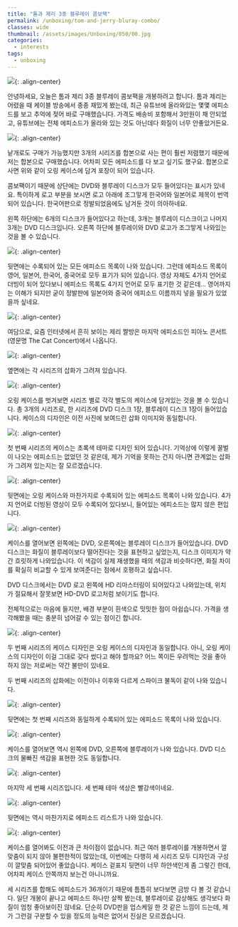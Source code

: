 ```yaml
---
title: "톰과 제리 3종 블루레이 콤보팩"
permalink: /unboxing/tom-and-jerry-bluray-combo/
classes: wide
thumbnail: /assets/images/Unboxing/050/00.jpg
categories:
  - interests
tags:
  - unboxing
---
```


![](/assets/images/Unboxing/050/00.jpg){: .align-center}

안녕하세요, 오늘은 톰과 제리 3종 블루레이 콤보팩을 개봉하려고 합니다. 톰과 제리는 어렸을 때 케이블 방송에서 종종 재밌게 봤는데, 최근 유튜브에 올라와있는 몇몇 에피소드를 보고 추억에 젖어 바로 구매했습니다. 가격도 배송비 포함해서 3만원이 채 안되었고, 유튜브에는 전체 에피소드가 올라와 있는 것도 아닌데다 화질이 너무 안좋았거든요.

![](/assets/images/Unboxing/050/01.jpg){: .align-center}

낱개로도 구매가 가능했지만 3개의 시리즈를 합본으로 사는 편이 훨씬 저렴했기 때문에 저는 합본으로 구매했습니다. 어차피 모든 에피소드를 다 보고 싶기도 했구요. 합본으로 사면 위와 같이 오링 케이스에 담겨 포장이 되어 있습니다.

콤보팩이기 때문에 상단에는 DVD와 블루레이 디스크가 모두 들어있다는 표시가 있네요. 특이하게 로고 부분을 보시면 로고 아래에 조그맣게 한국어와 일본어로 제목이 번역되어 있습니다. 한국어판으로 정발되었음에도 남겨둔 것이 의아하네요.

왼쪽 하단에는 6개의 디스크가 들어있다고 하는데, 3개는 블루레이 디스크이고 나머지 3개는 DVD 디스크입니다. 오른쪽 하단에 블루레이와 DVD 로고가 조그맣게 나와있는 것을 볼 수 있습니다.

![](/assets/images/Unboxing/050/02.jpg){: .align-center}

뒷면에는 수록되어 있는 모든 에피소드 목록이 나와 있습니다. 그런데 에피소드 목록이 영어, 일본어, 한국어, 중국어로 모두 표기가 되어 있습니다. 영상 자체도 4가지 언어로 더빙이 되어 있다보니 에피소드 목록도 4가지 언어로 모두 표기한 것 같은데... 영어까지는 이해가 되지만 굳이 정발판에 일본어와 중국어 에피소드 이름까지 넣을 필요가 있었을까 싶네요.

![](/assets/images/Unboxing/050/03.gif){: .align-center}

여담으로, 요즘 인터넷에서 흔히 보이는 제리 짤방은 마지막 에피소드인 피아노 콘서트(영문명 The Cat Concert)에서 나옵니다.

![](/assets/images/Unboxing/050/04.jpg){: .align-center}

옆면에는 각 시리즈의 삽화가 그려져 있습니다.

![](/assets/images/Unboxing/050/05.jpg){: .align-center}

오링 케이스를 벗겨보면 시리즈 별로 각각 별도의 케이스에 담겨있는 것을 볼 수 있습니다. 총 3개의 시리즈로, 한 시리즈에 DVD 디스크 1장, 블루레이 디스크 1장이 들어있습니다. 케이스의 디자인은 이전 사진에 보여드린 삽화 이미지와 동일합니다.

![](/assets/images/Unboxing/050/06.jpg){: .align-center}

첫 번째 시리즈의 케이스는 초록색 테마로 디자인 되어 있습니다. 기억상에 이렇게 꿀벌이 나오는 에피소드는 없었던 것 같은데, 제가 기억을 못하는 건지 아니면 관계없는 삽화가 그려져 있는지는 잘 모르겠습니다.

![](/assets/images/Unboxing/050/07.jpg){: .align-center}

뒷면에는 오링 케이스와 마찬가지로 수록되어 있는 에피소드 목록이 나와 있습니다. 4가지 언어로 더빙된 영상이 모두 수록되어 있다보니, 들어있는 에피소드는 많지 않은 편입니다.

![](/assets/images/Unboxing/050/08.jpg){: .align-center}

케이스를 열어보면 왼쪽에는 DVD, 오른쪽에는 블루레이 디스크가 들어있습니다. DVD 디스크는 화질이 블루레이보다 떨어진다는 것을 표현하고 싶었는지, 디스크 이미지가 약간 흐릿하게 나와있습니다. 이 색감이 실제 재생했을 때의 색감과 비슷하다면, 화질 차이를 확실히 비교할 수 있게 보여준다는 점에서 호평하고 싶습니다.

DVD 디스크에서는 DVD 로고 왼쪽에 HD 리마스터링이 되어있다고 나와있는데, 위치가 절묘해서 잘못보면 HD-DVD 로고처럼 보이기도 합니다.

전체적으로는 마음에 들지만, 배경 부분이 흰색으로 밋밋한 점이 아쉽습니다. 가격을 생각해봤을 때는 충분히 넘어갈 수 있는 점이긴 합니다.

![](/assets/images/Unboxing/050/09.jpg){: .align-center}

두 번째 시리즈의 케이스 디자인은 오링 케이스의 디자인과 동일합니다. 아니, 오링 케이스의 디자인이 이걸 그대로 갖다 썼다고 해야 할까요? 어느 쪽이든 우려먹는 것을 좋아하지 않는 저로써는 약간 불만이 있네요.

두 번째 시리즈의 삽화에는 이전이나 이후와 다르게 스파이크 불독이 같이 나와 있습니다.

![](/assets/images/Unboxing/050/10.jpg){: .align-center}

뒷면에는 첫 번째 시리즈와 동일하게 수록되어 있는 에피소드 목록이 나와 있습니다.

![](/assets/images/Unboxing/050/11.jpg){: .align-center}

케이스를 열어보면 역시 왼쪽에 DVD, 오른쪽에 블루레이가 나와 있습니다. DVD 디스크의 물빠진 색감을 표현한 것도 동일합니다.

![](/assets/images/Unboxing/050/12.jpg){: .align-center}

마지막 세 번째 시리즈입니다. 세 번째 테마 색상은 빨강색이네요.

![](/assets/images/Unboxing/050/13.jpg){: .align-center}

뒷면에는 역시 마찬가지로 에피소드 리스트가 나와 있습니다.

![](/assets/images/Unboxing/050/14.jpg){: .align-center}

케이스를 열어봐도 이전과 큰 차이점이 없습니다. 최근 여러 블루레이를 개봉하면서 깔맞춤이 되지 않아 불편한적이 많았는데, 이번에는 다행히 세 시리즈 모두 디자인과 구성이 깔맞춤 되어있어 좋았습니다. 케이스 겉표지 뒷면이 너무 하얀색인게 좀 그렇긴 한데, 어차피 케이스 안쪽까지 보는건 아니니까요.

세 시리즈를 합해도 에피소드가 36개이기 때문에 틈틈히 보다보면 금방 다 볼 것 같습니다. 일단 개봉이 끝나고 에피소드 하나만 살짝 봤는데, 블루레이로 감상해도 생각보다 화질이 엄청 좋아보이진 않네요. 단순히 DVD판을 업스케일 한 것 같은 느낌이 드는데, 제가 그런걸 구분할 수 있을 정도의 능력은 없어서 진실은 모르겠습니다.